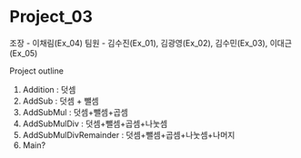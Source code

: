 # Project_03
조장 - 이채림(Ex_04)
팀원 - 김수진(Ex_01), 김광영(Ex_02),  김수민(Ex_03), 이대근(Ex_05)

Project outline 
1. Addition : 덧셈
2. AddSub : 덧셈 + 뺄셈
3. AddSubMul : 덧셈+뺄셈+곱셈
4. AddSubMulDiv : 덧셈+뺄셈+곱셈+나눗셈
5. AddSubMulDivRemainder : 덧셈+뺄셈+곱셈+나눗셈+나머지
6. Main?
